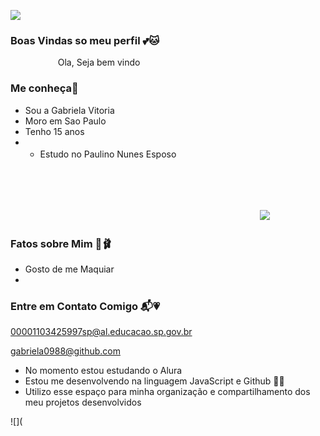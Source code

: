 ![](https://media.tenor.com/ouf9K9NNaRwAAAAi/bow-pink-bow.gif)


### Boas Vindas so meu perfil 💕🐱
⠀⠀⠀⠀⠀⠀⠀
Ola, Seja bem vindo 

### Me conheça🌷                   

- Sou a Gabriela Vitoria
- Moro em Sao Paulo
- Tenho 15 anos
- - Estudo no Paulino Nunes Esposo                                            ㅤㅤㅤㅤㅤㅤㅤㅤㅤㅤㅤㅤㅤㅤㅤㅤㅤㅤㅤㅤㅤㅤㅤㅤㅤㅤㅤㅤㅤㅤㅤㅤㅤㅤㅤㅤㅤㅤㅤㅤㅤㅤㅤㅤㅤㅤㅤㅤㅤㅤㅤㅤㅤㅤㅤㅤㅤㅤㅤㅤㅤㅤㅤㅤㅤㅤㅤㅤㅤㅤㅤㅤㅤㅤㅤㅤㅤㅤㅤㅤㅤㅤㅤㅤㅤㅤㅤㅤㅤㅤㅤㅤㅤㅤㅤㅤㅤㅤㅤㅤㅤㅤㅤㅤㅤㅤㅤㅤㅤㅤㅤㅤㅤㅤㅤㅤㅤㅤㅤㅤㅤㅤㅤㅤㅤㅤㅤㅤㅤㅤㅤㅤㅤㅤㅤㅤㅤㅤㅤㅤㅤㅤㅤㅤㅤ ㅤㅤㅤㅤㅤㅤㅤㅤㅤㅤㅤㅤㅤㅤㅤㅤㅤㅤㅤㅤㅤㅤㅤㅤㅤㅤㅤㅤㅤㅤㅤㅤㅤㅤㅤㅤㅤㅤㅤㅤ ![](https://media1.tenor.com/m/_-cqaylH9csAAAAC/jungkook-getting-dolled-up-jungkook-doll.gif)

### Fatos sobre Mim 🌟🩰

- Gosto de me Maquiar
- 



### Entre em Contato Comigo 📬💗

00001103425997sp@al.educacao.sp.gov.br

gabriela0988@github.com

- No momento estou estudando o Alura
- Estou me desenvolvendo na linguagem JavaScript e Github 📖🤓
- Utilizo esse espaço para minha organização e compartilhamento dos meu projetos desenvolvidos

![](
